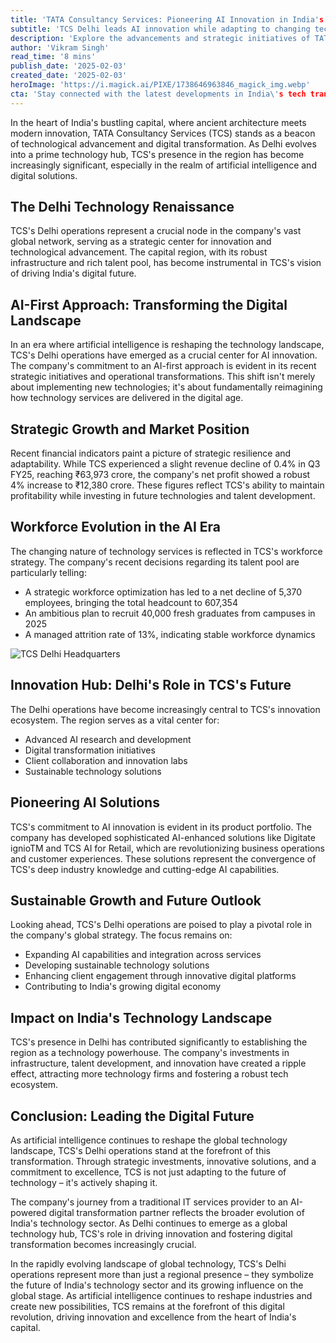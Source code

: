 ```yaml
---
title: 'TATA Consultancy Services: Pioneering AI Innovation in India's Silicon Capital'
subtitle: 'TCS Delhi leads AI innovation while adapting to changing tech landscape'
description: 'Explore the advancements and strategic initiatives of TATA Consultancy Services in Delhi as a pivotal AI innovation hub. Understand how TCS is navigating market dynamics while fostering talent and leading digital transformation in India.'
author: 'Vikram Singh'
read_time: '8 mins'
publish_date: '2025-02-03'
created_date: '2025-02-03'
heroImage: 'https://i.magick.ai/PIXE/1738646963846_magick_img.webp'
cta: 'Stay connected with the latest developments in India\'s tech transformation! Follow us on LinkedIn for exclusive insights into TCS\'s pioneering AI initiatives and Delhi\'s emerging role as a global technology hub.'
---
```


In the heart of India's bustling capital, where ancient architecture meets modern innovation, TATA Consultancy Services (TCS) stands as a beacon of technological advancement and digital transformation. As Delhi evolves into a prime technology hub, TCS's presence in the region has become increasingly significant, especially in the realm of artificial intelligence and digital solutions.

## The Delhi Technology Renaissance

TCS's Delhi operations represent a crucial node in the company's vast global network, serving as a strategic center for innovation and technological advancement. The capital region, with its robust infrastructure and rich talent pool, has become instrumental in TCS's vision of driving India's digital future.

## AI-First Approach: Transforming the Digital Landscape

In an era where artificial intelligence is reshaping the technology landscape, TCS's Delhi operations have emerged as a crucial center for AI innovation. The company's commitment to an AI-first approach is evident in its recent strategic initiatives and operational transformations. This shift isn't merely about implementing new technologies; it's about fundamentally reimagining how technology services are delivered in the digital age.

## Strategic Growth and Market Position

Recent financial indicators paint a picture of strategic resilience and adaptability. While TCS experienced a slight revenue decline of 0.4% in Q3 FY25, reaching ₹63,973 crore, the company's net profit showed a robust 4% increase to ₹12,380 crore. These figures reflect TCS's ability to maintain profitability while investing in future technologies and talent development.

## Workforce Evolution in the AI Era

The changing nature of technology services is reflected in TCS's workforce strategy. The company's recent decisions regarding its talent pool are particularly telling:

- A strategic workforce optimization has led to a net decline of 5,370 employees, bringing the total headcount to 607,354
- An ambitious plan to recruit 40,000 fresh graduates from campuses in 2025
- A managed attrition rate of 13%, indicating stable workforce dynamics

![TCS Delhi Headquarters](https://image.corporate.tcs.com/delhi-headquarters.jpg)

## Innovation Hub: Delhi's Role in TCS's Future

The Delhi operations have become increasingly central to TCS's innovation ecosystem. The region serves as a vital center for:

- Advanced AI research and development
- Digital transformation initiatives
- Client collaboration and innovation labs
- Sustainable technology solutions

## Pioneering AI Solutions

TCS's commitment to AI innovation is evident in its product portfolio. The company has developed sophisticated AI-enhanced solutions like Digitate ignioTM and TCS AI for Retail, which are revolutionizing business operations and customer experiences. These solutions represent the convergence of TCS's deep industry knowledge and cutting-edge AI capabilities.

## Sustainable Growth and Future Outlook

Looking ahead, TCS's Delhi operations are poised to play a pivotal role in the company's global strategy. The focus remains on:

- Expanding AI capabilities and integration across services
- Developing sustainable technology solutions
- Enhancing client engagement through innovative digital platforms
- Contributing to India's growing digital economy

## Impact on India's Technology Landscape

TCS's presence in Delhi has contributed significantly to establishing the region as a technology powerhouse. The company's investments in infrastructure, talent development, and innovation have created a ripple effect, attracting more technology firms and fostering a robust tech ecosystem.

## Conclusion: Leading the Digital Future

As artificial intelligence continues to reshape the global technology landscape, TCS's Delhi operations stand at the forefront of this transformation. Through strategic investments, innovative solutions, and a commitment to excellence, TCS is not just adapting to the future of technology – it's actively shaping it.

The company's journey from a traditional IT services provider to an AI-powered digital transformation partner reflects the broader evolution of India's technology sector. As Delhi continues to emerge as a global technology hub, TCS's role in driving innovation and fostering digital transformation becomes increasingly crucial.

In the rapidly evolving landscape of global technology, TCS's Delhi operations represent more than just a regional presence – they symbolize the future of India's technology sector and its growing influence on the global stage. As artificial intelligence continues to reshape industries and create new possibilities, TCS remains at the forefront of this digital revolution, driving innovation and excellence from the heart of India's capital.